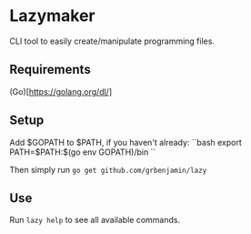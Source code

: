 # Lazymaker
CLI tool to easily create/manipulate programming files.

## Requirements
(Go)[https://golang.org/dl/]

## Setup
Add $GOPATH to $PATH, if you haven't already:
``bash
 export PATH=$PATH:$(go env GOPATH)/bin
``

Then simply run
``
go get github.com/grbenjamin/lazy
``

## Use

Run `lazy help` to see all available commands.
